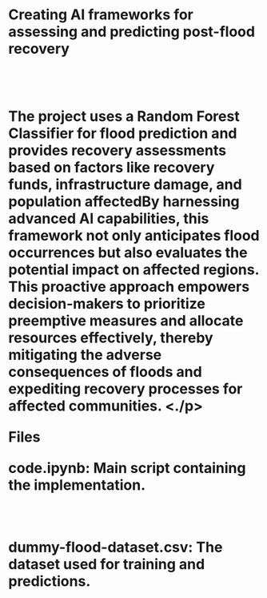 
<h1><b>Creating AI frameworks for assessing and predicting post-flood recovery</b><h1/><br/>
<p>The project uses a Random Forest Classifier for flood prediction and provides recovery assessments based on factors like recovery funds, infrastructure damage, and population affectedBy harnessing advanced AI capabilities, this framework not only anticipates flood occurrences but also evaluates the potential impact on affected regions. This proactive approach empowers decision-makers to prioritize preemptive measures and allocate resources effectively, thereby mitigating the adverse consequences of floods and expediting recovery processes for affected communities. <./p>


**Files**<br/>
<p><b/>code.ipynb<b/>: Main script containing the implementation.<p/><br/>
<p><b>dummy-flood-dataset.csv:<b/> The dataset used for training and predictions.</p>
